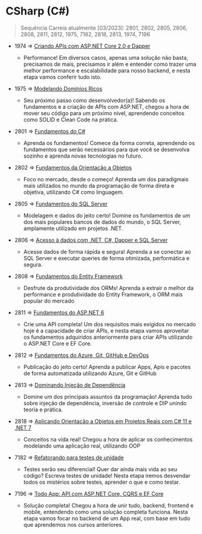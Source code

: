 # CSharp (C#)
> Sequência Carreia atualmente [03/2023]: 2801, 2802, 2805, 2806, 2808, 2811, 2812, 1975, 7182, 2818, 2813, 1974, 7196

- 1974 => [Criando APIs com ASP.NET Core 2.0 e Dapper](https://github.com/balta-io/1974)
	- Performance! Em diversos casos, apenas uma solução não basta, precisamos de mais, precisamos ir além e entender como trazer uma melhor performance e escalabilidade para nosso backend, e nesta etapa vamos conferir tudo isto.

- 1975 => [Modelando Domínios Ricos](https://github.com/balta-io/1975)
	- Seu próximo passo como desenvolvedor(a)! Sabendo os fundamentos e a criação de APIs com ASP.NET, chegou a hora de mover seu código para um próximo nível, aprendendo conceitos como SOLID e Clean Code na prática.

- 2801 => [Fundamentos do C#](https://github.com/balta-io/2801) 
	- Aprenda os fundamentos! Comece da forma correta, aprendendo os fundamentos que serão necessários para que você se desenvolva sozinho e aprenda novas tecnologias no futuro.

- 2802 => [Fundamentos da Orientação a Objetos](https://github.com/balta-io/2802)
	- Foco no mercado, desde o começo! Aprenda um dos paradigmais mais utilizados no mundo da programação de forma direta e objetiva, utilizando C# como linguagem.

- 2805 => [Fundamentos do SQL Server](https://github.com/balta-io/2805)
	- Modelagem e dados do jeito certo!	Domine os fundamentos de um dos mais populares bancos de dados do mundo, o SQL Server, amplamente utilizado em projetos .NET.

- 2806 => [Acesso à dados com .NET, C#, Dapper e SQL Server](https://github.com/balta-io/2806)
	- Acesse dados de forma rápida e segura! Aprenda a se conectar ao SQL Server e executar queries de forma otimizada, performática e segura.

- 2808 => [Fundamentos do Entity Framework](https://github.com/balta-io/2808)
	- Desfrute da produtividade dos ORMs! Aprenda a extrair o melhor da performance e produtividade do Entity Framework, o ORM mais popular do mercado

- 2811 => [Fundamentos do ASP.NET 6](https://github.com/balta-io/2811)
	- Crie uma API completa! Um dos requisitos mais exigidos no mercado hoje é a capacidade de criar APIs, e nesta etapa vamos aproveitar os fundamentos adquiridos anteriormente para criar APIs utilizando o ASP.NET Core e EF Core.

- 2812 => [Fundamentos do Azure, Git, GitHub e DevOps](https://github.com/balta-io/2812)
	- Publicação do jeito certo! Aprenda a publicar Apps, Apis e pacotes de forma automatizada utilizando Azure, Git e GitHub

- 2813 => [Dominando Injeção de Dependência](https://github.com/balta-io/2813)
	- Domine um dos principais assuntos da programação! Aprenda tudo sobre injeção de dependência, inversão de controle e DIP unindo teoria e prática.

- 2818 => [Aplicando Orientação a Objetos em Projetos Reais com C# 11 e .NET 7](https://github.com/balta-io/2818)
	- Conceitos na vida real! Chegou a hora de aplicar os conhecimentos modelando uma aplicação real, utilizando OOP
	
- 7182 => [Refatorando para testes de unidade](https://github.com/balta-io/7182)
	- Testes serão seu diferencial! Quer dar ainda mais vida ao seu código? Escreva testes de unidade! Nesta etapa iremos desvendar todos os mistérios sobre testes, aprender o que e como testar.

- 7196 => [Todo App: API com ASP.NET Core, CQRS e EF Core](https://github.com/balta-io/7196)
	- Solução completa! Chegou a hora de unir tudo, backend, frontend e mobile, entendendo como uma solução completa funciona. Nesta etapa vamos focar no backend de um App real, com base em tudo que aprendemos nos cursos anteriores.

